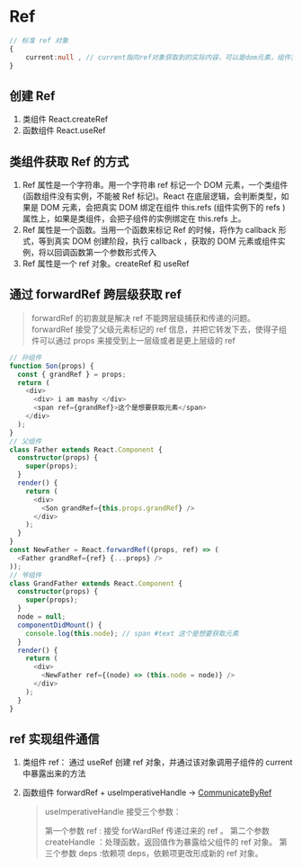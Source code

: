 # Ref

```ts
// 标准 ref 对象
{
    current:null , // current指向ref对象获取到的实际内容，可以是dom元素，组件实例，或者其他。
}
```

## 创建 Ref

1. 类组件 React.createRef
2. 函数组件 React.useRef

## 类组件获取 Ref 的方式

1. Ref 属性是一个字符串。用一个字符串 ref 标记一个 DOM 元素，一个类组件(函数组件没有实例，不能被 Ref 标记)。React 在底层逻辑，会判断类型，如果是 DOM 元素，会把真实 DOM 绑定在组件 this.refs (组件实例下的 refs )属性上，如果是类组件，会把子组件的实例绑定在 this.refs 上。
2. Ref 属性是一个函数。当用一个函数来标记 Ref 的时候，将作为 callback 形式，等到真实 DOM 创建阶段，执行 callback ，获取的 DOM 元素或组件实例，将以回调函数第一个参数形式传入
3. Ref 属性是一个 ref 对象。createRef 和 useRef

## 通过 forwardRef 跨层级获取 ref

> forwardRef 的初衷就是解决 ref 不能跨层级捕获和传递的问题。 forwardRef 接受了父级元素标记的 ref 信息，并把它转发下去，使得子组件可以通过 props 来接受到上一层级或者是更上层级的 ref

```ts
// 孙组件
function Son(props) {
  const { grandRef } = props;
  return (
    <div>
      <div> i am mashy </div>
      <span ref={grandRef}>这个是想要获取元素</span>
    </div>
  );
}
// 父组件
class Father extends React.Component {
  constructor(props) {
    super(props);
  }
  render() {
    return (
      <div>
        <Son grandRef={this.props.grandRef} />
      </div>
    );
  }
}
const NewFather = React.forwardRef((props, ref) => (
  <Father grandRef={ref} {...props} />
));
// 爷组件
class GrandFather extends React.Component {
  constructor(props) {
    super(props);
  }
  node = null;
  componentDidMount() {
    console.log(this.node); // span #text 这个是想要获取元素
  }
  render() {
    return (
      <div>
        <NewFather ref={(node) => (this.node = node)} />
      </div>
    );
  }
}
```

## ref 实现组件通信

1. 类组件 ref： 通过 useRef 创建 ref 对象，并通过该对象调用子组件的 current 中暴露出来的方法

2. 函数组件 forwardRef + useImperativeHandle -> [CommunicateByRef](../../../../apps/react-project/src/components/CommunicateByRef.jsx)
   > useImperativeHandle 接受三个参数：
   >
   > 第一个参数 ref : 接受 forWardRef 传递过来的 ref 。
   > 第二个参数 createHandle ：处理函数，返回值作为暴露给父组件的 ref 对象。
   > 第三个参数 deps :依赖项 deps，依赖项更改形成新的 ref 对象。
